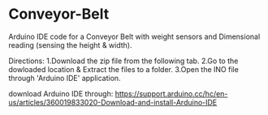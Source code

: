 # Conveyor-Belt
Arduino IDE code for a Conveyor Belt with weight sensors and Dimensional reading (sensing the height & width).

Directions:
1.Download the zip file from the following tab.
2.Go to the dowloaded location & Extract the files to a folder.
3.Open the INO file through 'Arduino IDE' application.

download Arduino IDE through: https://support.arduino.cc/hc/en-us/articles/360019833020-Download-and-install-Arduino-IDE
